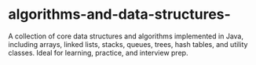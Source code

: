 # algorithms-and-data-structures-
A collection of core data structures and algorithms implemented in Java, including arrays, linked lists, stacks, queues, trees, hash tables, and utility classes. Ideal for learning, practice, and interview prep.
